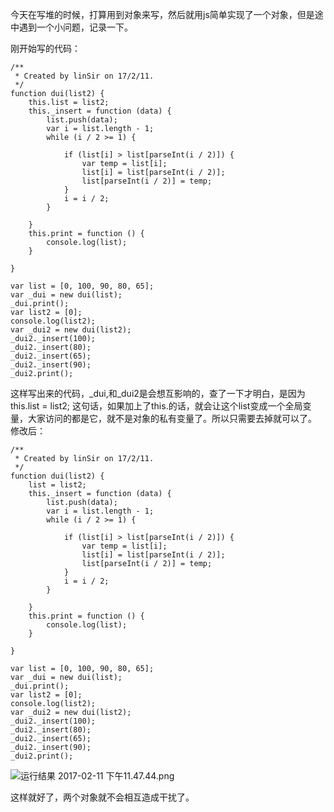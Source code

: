 今天在写堆的时候，打算用到对象来写，然后就用js简单实现了一个对象，但是途中遇到一个小问题，记录一下。

刚开始写的代码：
````
/**
 * Created by linSir on 17/2/11.
 */
function dui(list2) {
    this.list = list2;
    this._insert = function (data) {
        list.push(data);
        var i = list.length - 1;
        while (i / 2 >= 1) {

            if (list[i] > list[parseInt(i / 2)]) {
                var temp = list[i];
                list[i] = list[parseInt(i / 2)];
                list[parseInt(i / 2)] = temp;
            }
            i = i / 2;
        }

    }
    this.print = function () {
        console.log(list);
    }

}

var list = [0, 100, 90, 80, 65];
var _dui = new dui(list);
_dui.print();
var list2 = [0];
console.log(list2);
var _dui2 = new dui(list2);
_dui2._insert(100);
_dui2._insert(80);
_dui2._insert(65);
_dui2._insert(90);
_dui2.print();

````
这样写出来的代码，_dui,和_dui2是会想互影响的，查了一下才明白，是因为this.list = list2; 这句话，如果加上了this.的话，就会让这个list变成一个全局变量，大家访问的都是它，就不是对象的私有变量了。所以只需要去掉就可以了。
修改后：
````
/**
 * Created by linSir on 17/2/11.
 */
function dui(list2) {
    list = list2;
    this._insert = function (data) {
        list.push(data);
        var i = list.length - 1;
        while (i / 2 >= 1) {

            if (list[i] > list[parseInt(i / 2)]) {
                var temp = list[i];
                list[i] = list[parseInt(i / 2)];
                list[parseInt(i / 2)] = temp;
            }
            i = i / 2;
        }

    }
    this.print = function () {
        console.log(list);
    }

}

var list = [0, 100, 90, 80, 65];
var _dui = new dui(list);
_dui.print();
var list2 = [0];
console.log(list2);
var _dui2 = new dui(list2);
_dui2._insert(100);
_dui2._insert(80);
_dui2._insert(65);
_dui2._insert(90);
_dui2.print();

````

![运行结果 2017-02-11 下午11.47.44.png](http://upload-images.jianshu.io/upload_images/2585384-13838594afde9d7d.png?imageMogr2/auto-orient/strip%7CimageView2/2/w/1240)

这样就好了，两个对象就不会相互造成干扰了。
